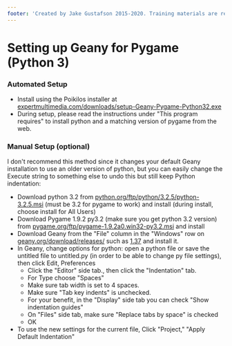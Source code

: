 ```yaml
---
footer: 'Created by Jake Gustafson 2015-2020. Training materials are released under the [Creative Commons Attribution Sharealike 3.0](https://creativecommons.org/licenses/by-sa/3.0/us/) license.'
---
```

# Setting up Geany for Pygame (Python 3)

### Automated Setup

- Install using the Poikilos installer at
  [expertmultimedia.com/downloads/setup-Geany-Pygame-Python32.exe](http://expertmultimedia.com/downloads/setup-Geany-Pygame-Python32.exe)
- During setup, please read the instructions under "This program
  requires" to install python and a matching version of pygame from the
  web.

### Manual Setup (optional)

I don't recommend this method since it changes your default Geany
installation to use an older version of python, but you can easily
change the Execute string to something else to undo this but still keep
Python indentation:

- Download python 3.2 from
  [python.org/ftp/python/3.2.5/python-3.2.5.msi](https://www.python.org/ftp/python/3.2.5/python-3.2.5.msi)
  (must be 3.2 for pygame to work) and install (during install, choose
  install for All Users)
- Download Pygame 1.9.2 py3.2 (make sure you get python 3.2 version)
  from
  [pygame.org/ftp/pygame-1.9.2a0.win32-py3.2.msi](http://pygame.org/ftp/pygame-1.9.2a0.win32-py3.2.msi)
  and install
- Download Geany from the "File" column in the "Windows" row on
  [geany.org/download/releases/](https://geany.org/download/releases/)
  such as [1.37](http://download.geany.org/geany-1.37_setup.exe)
  and install it.
- In Geany, change options for python: open a python file or save the
  untitled file to untitled.py (in order to be able to change py file
  settings), then click Edit, Preferences
  - Click the "Editor" side tab., then click the "Indentation" tab.
  - For Type choose "Spaces"
  - Make sure tab width is set to 4 spaces.
  - Make sure "Tab key indents" is unchecked.
  - For your benefit, in the "Display" side tab you can check "Show indentation guides"
  - On "Files" side tab, make sure "Replace tabs by space" is checked
  - OK
- To use the new settings for the current file, Click "Project," "Apply
  Default Indentation"
